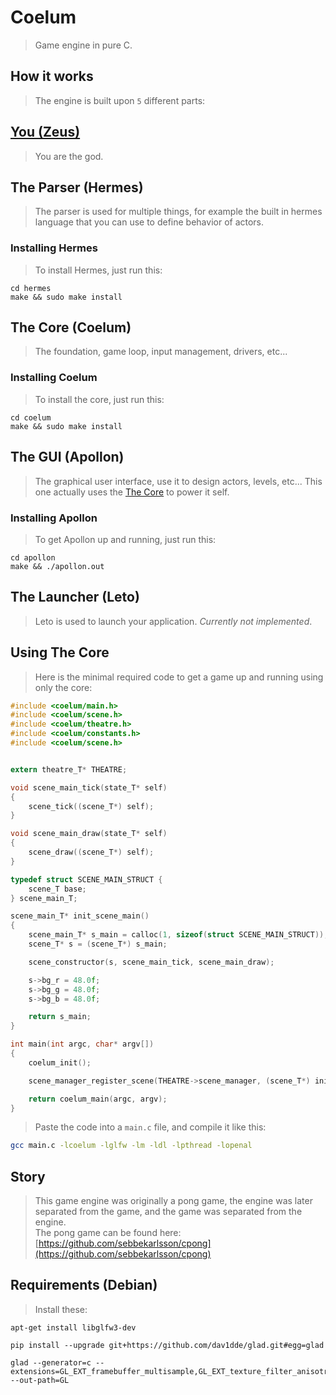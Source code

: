 # Coelum
> Game engine in pure C.

## How it works
> The engine is built upon `5` different parts:

## [You (Zeus)](/)
> You are the god.

## The Parser (Hermes)
> The parser is used for multiple things, for example the built in hermes
> language that you can use to define behavior of actors.
### Installing Hermes
> To install Hermes, just run this:

    cd hermes
    make && sudo make install

## The Core (Coelum)
> The foundation, game loop, input management, drivers, etc...
### Installing Coelum
> To install the core, just run this:

    cd coelum
    make && sudo make install

## The GUI (Apollon)
> The graphical user interface, use it to design actors, levels, etc...
> This one actually uses the [The Core](./src) to power it self.
### Installing Apollon
> To get Apollon up and running, just run this:

    cd apollon
    make && ./apollon.out

## The Launcher (Leto)
> Leto is used to launch your application.
> _Currently not implemented_.

## Using The Core
> Here is the minimal required code to get a game up and running using only
> the core:
```C
#include <coelum/main.h>
#include <coelum/scene.h>
#include <coelum/theatre.h>
#include <coelum/constants.h>
#include <coelum/scene.h>


extern theatre_T* THEATRE;

void scene_main_tick(state_T* self)
{
    scene_tick((scene_T*) self);
}

void scene_main_draw(state_T* self)
{
    scene_draw((scene_T*) self);
}

typedef struct SCENE_MAIN_STRUCT {
    scene_T base;
} scene_main_T;

scene_main_T* init_scene_main()
{
    scene_main_T* s_main = calloc(1, sizeof(struct SCENE_MAIN_STRUCT));
    scene_T* s = (scene_T*) s_main;

    scene_constructor(s, scene_main_tick, scene_main_draw);

    s->bg_r = 48.0f;
    s->bg_g = 48.0f;
    s->bg_b = 48.0f;

    return s_main;
} 

int main(int argc, char* argv[])
{
    coelum_init();

    scene_manager_register_scene(THEATRE->scene_manager, (scene_T*) init_scene_main());

    return coelum_main(argc, argv);
}
```
> Paste the code into a `main.c` file, and compile it like this:
```bash
gcc main.c -lcoelum -lglfw -lm -ldl -lpthread -lopenal
```

## Story
> This game engine was originally a pong game, the engine was later separated
> from the game, and the game was separated from the engine.  
> The pong game can be found here: [https://github.com/sebbekarlsson/cpong](https://github.com/sebbekarlsson/cpong)

## Requirements (Debian)
> Install these:

    apt-get install libglfw3-dev

    pip install --upgrade git+https://github.com/dav1dde/glad.git#egg=glad

    glad --generator=c --extensions=GL_EXT_framebuffer_multisample,GL_EXT_texture_filter_anisotropic --out-path=GL
